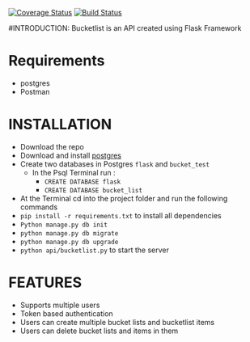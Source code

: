 [![Coverage Status](https://coveralls.io/repos/andela-amwaleh/Bucketlist_flask/badge.svg?branch=feature%2Ftest&service=github)](https://coveralls.io/github/andela-amwaleh/Bucketlist_flask?branch=feature%2Ftest)
[![Build Status](https://travis-ci.org/andela-amwaleh/Bucketlist_flask.svg?branch=feature%2Ftest)](https://travis-ci.org/andela-amwaleh/Bucketlist_flask)

#INTRODUCTION:
Bucketlist is an API created using Flask Framework 
# Requirements
- postgres
- Postman

# INSTALLATION
- Download the repo
- Download and install [postgres](http://www.postgresql.org/)
- Create two databases in Postgres `flask` and `bucket_test`
  - In the Psql Terminal run :
    - `CREATE DATABASE flask`
    - `CREATE DATABASE bucket_list`
- At the Terminal cd into the project folder and run the following commands 
 - `pip install -r requirements.txt` to install all dependencies
 - `Python manage.py db init`
 - `python manage.py db migrate`
 - `python manage.py db upgrade`
 - `python api/bucketlist.py` to start the server
 
# FEATURES
- Supports multiple users
- Token based authentication
- Users can create multiple bucket lists and bucketlist items
- Users can delete bucket lists and items in them


